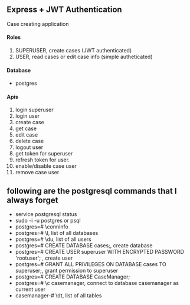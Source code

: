 ## Express + JWT Authentication
Case creating application

#### Roles
1. SUPERUSER, create cases (JWT authenticated)
2. USER, read cases or edit case info (simple autheticated)

#### Database
- postgres

#### Apis

1. login superuser
2. login user
3. create case
4. get case
5. edit case
6. delete case
7. logout user
8. get token for superuser
9. refresh token for user.
10. enable/disable case user
11. remove case user

## following are the postgresql commands that I always forget

- service postgresql status
- sudo -i -u postgres or psql
- postgres=# \conninfo
- postgres=# \l, list of all databases
- postgres=# \du, list of all users
- postgres=# CREATE DATABASE cases;, create database
- postgres=# CREATE USER superuser WITH ENCRYPTED PASSWORD 'rootuser'; , create user
- postgres=# GRANT ALL PRIVILEGES ON DATABASE cases TO superuser;, grant permission to superuser
- postgres=# CREATE DATABASE CaseManager;
- postgres=# \c casemanager, connect to database casemanager as current user
- casemanager-# \dt, list of all tables
